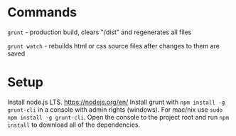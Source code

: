 # Commands

`grunt` - production build, clears "/dist" and regenerates all files

`grunt watch` - rebuilds html or css source files after changes to them are saved

# Setup

Install node.js LTS. https://nodejs.org/en/
Install grunt with `npm install -g grunt-cli` in a console with admin rights (windows). For mac/nix use `sudo npm install -g grunt-cli`.
Open the console to the project root and run `npm install` to download all of the dependencies.